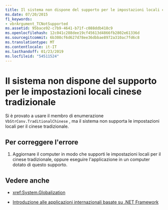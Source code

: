 ```yaml
---
title: Il sistema non dispone del supporto per le impostazioni locali cinese tradizionale
ms.date: 07/20/2015
f1_keywords:
- vbrArgument_TCNotSupported
ms.assetid: 95bace92-c7b9-4641-b71f-c088ddb418c9
ms.openlocfilehash: 12c041c288dee19cf45613d4866fb2802e61336d
ms.sourcegitcommit: 6b308cf6d627d78ee36dbbae8972a310ac7fd6c8
ms.translationtype: MT
ms.contentlocale: it-IT
ms.lasthandoff: 01/23/2019
ms.locfileid: "54511524"
---
```

# <a name="this-system-does-not-contain-support-for-the-traditional-chinese-locale"></a>Il sistema non dispone del supporto per le impostazioni locali cinese tradizionale
Si è provato a usare il membro di enumerazione `VbStrConv.TraditionalChinese` , ma il sistema non supporta le impostazioni locali per il cinese tradizionale.  
  
## <a name="to-correct-this-error"></a>Per correggere l'errore  
  
1.  Aggiornare il computer in modo che supporti le impostazioni locali per il cinese tradizionale, oppure eseguire l'applicazione in un computer dotato di questo supporto.  
  
## <a name="see-also"></a>Vedere anche
- <xref:System.Globalization>

- [Introduzione alle applicazioni internazionali basate su .NET Framework](/visualstudio/ide/introduction-to-international-applications-based-on-the-dotnet-framework)
